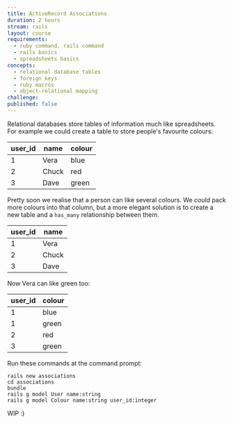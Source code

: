 ```yaml
---
title: ActiveRecord Associations
duration: 2 hours
stream: rails
layout: course
requirements:
  - ruby command, rails command
  - rails basics
  - spreadsheets basics
concepts:
  - relational database tables
  - foreign keys
  - ruby macros
  - object-relational mapping
challenge:
published: false
---
```


Relational databases store tables of information much like spreadsheets. For
example we could create a table to store people's favourite colours:

| user_id | name      | colour     |
| ----    | --------  | ---------  |
| 1       | Vera      | blue       |
| 2       | Chuck     | red        |
| 3       | Dave      | green      |

Pretty soon we realise that a person can like several colours. We *could* pack
more colours into that column, but a more elegant solution is to create a
new table and a `has_many` relationship between them.

| user_id | name      |
| ----    | --------  |
| 1       | Vera      |
| 2       | Chuck     |
| 3       | Dave      |

Now Vera can like green too:

| user_id | colour    |
| ----    | --------  |
| 1       | blue      |
| 1       | green     |
| 2       | red       |
| 3       | green     |

Run these commands at the command prompt:

```
rails new associations
cd associations
bundle
rails g model User name:string
rails g model Colour name:string user_id:integer
```

WIP :)
